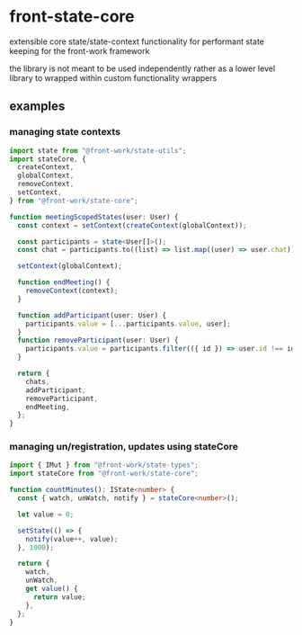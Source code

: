 # front-state-core

extensible core state/state-context functionality for performant state keeping
for the front-work framework

the library is not meant to be used independently rather as a lower level
library to wrapped within custom functionality wrappers

## examples

### managing state contexts

```typescript
import state from "@front-work/state-utils";
import stateCore, {
  createContext,
  globalContext,
  removeContext,
  setContext,
} from "@front-work/state-core";

function meetingScopedStates(user: User) {
  const context = setContext(createContext(globalContext));

  const participants = state<User[]>();
  const chat = participants.to((list) => list.map((user) => user.chat));

  setContext(globalContext);

  function endMeeting() {
    removeContext(context);
  }

  function addParticipant(user: User) {
    participants.value = [...participants.value, user];
  }
  function removeParticipant(user: User) {
    participants.value = participants.filter(({ id }) => user.id !== id);
  }

  return {
    chats,
    addParticipant,
    removeParticipant,
    endMeeting,
  };
}
```

### managing un/registration, updates using stateCore

```typescript
import { IMut } from "@front-work/state-types";
import stateCore from "@front-work/state-core";

function countMinutes(): IState<number> {
  const { watch, unWatch, notify } = stateCore<number>();

  let value = 0;

  setState(() => {
    notify(value++, value);
  }, 1000);

  return {
    watch,
    unWatch,
    get value() {
      return value;
    },
  };
}
```
